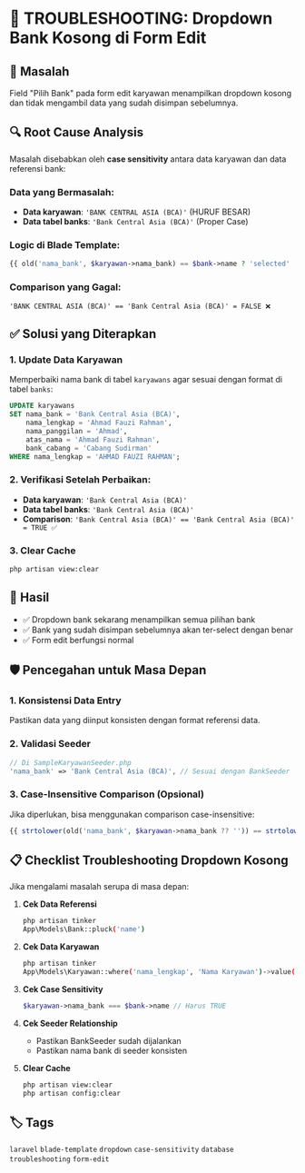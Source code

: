 # 🔧 TROUBLESHOOTING: Dropdown Bank Kosong di Form Edit

## 🚨 Masalah
Field "Pilih Bank" pada form edit karyawan menampilkan dropdown kosong dan tidak mengambil data yang sudah disimpan sebelumnya.

## 🔍 Root Cause Analysis
Masalah disebabkan oleh **case sensitivity** antara data karyawan dan data referensi bank:

### Data yang Bermasalah:
- **Data karyawan**: `'BANK CENTRAL ASIA (BCA)'` (HURUF BESAR)
- **Data tabel banks**: `'Bank Central Asia (BCA)'` (Proper Case)

### Logic di Blade Template:
```php
{{ old('nama_bank', $karyawan->nama_bank) == $bank->name ? 'selected' : '' }}
```

### Comparison yang Gagal:
```
'BANK CENTRAL ASIA (BCA)' == 'Bank Central Asia (BCA)' = FALSE ❌
```

## ✅ Solusi yang Diterapkan

### 1. Update Data Karyawan
Memperbaiki nama bank di tabel `karyawans` agar sesuai dengan format di tabel `banks`:

```sql
UPDATE karyawans 
SET nama_bank = 'Bank Central Asia (BCA)',
    nama_lengkap = 'Ahmad Fauzi Rahman',
    nama_panggilan = 'Ahmad',
    atas_nama = 'Ahmad Fauzi Rahman',
    bank_cabang = 'Cabang Sudirman'
WHERE nama_lengkap = 'AHMAD FAUZI RAHMAN';
```

### 2. Verifikasi Setelah Perbaikan:
- **Data karyawan**: `'Bank Central Asia (BCA)'`
- **Data tabel banks**: `'Bank Central Asia (BCA)'`
- **Comparison**: `'Bank Central Asia (BCA)' == 'Bank Central Asia (BCA)' = TRUE ✅`

### 3. Clear Cache
```bash
php artisan view:clear
```

## 🎯 Hasil
- ✅ Dropdown bank sekarang menampilkan semua pilihan bank
- ✅ Bank yang sudah disimpan sebelumnya akan ter-select dengan benar
- ✅ Form edit berfungsi normal

## 🛡️ Pencegahan untuk Masa Depan

### 1. Konsistensi Data Entry
Pastikan data yang diinput konsisten dengan format referensi data.

### 2. Validasi Seeder
```php
// Di SampleKaryawanSeeder.php
'nama_bank' => 'Bank Central Asia (BCA)', // Sesuai dengan BankSeeder
```

### 3. Case-Insensitive Comparison (Opsional)
Jika diperlukan, bisa menggunakan comparison case-insensitive:
```php
{{ strtolower(old('nama_bank', $karyawan->nama_bank ?? '')) == strtolower($bank->name) ? 'selected' : '' }}
```

## 📋 Checklist Troubleshooting Dropdown Kosong

Jika mengalami masalah serupa di masa depan:

1. **Cek Data Referensi**
   ```bash
   php artisan tinker
   App\Models\Bank::pluck('name')
   ```

2. **Cek Data Karyawan**
   ```bash
   php artisan tinker
   App\Models\Karyawan::where('nama_lengkap', 'Nama Karyawan')->value('nama_bank')
   ```

3. **Cek Case Sensitivity**
   ```php
   $karyawan->nama_bank === $bank->name // Harus TRUE
   ```

4. **Cek Seeder Relationship**
   - Pastikan BankSeeder sudah dijalankan
   - Pastikan nama bank di seeder konsisten

5. **Clear Cache**
   ```bash
   php artisan view:clear
   php artisan config:clear
   ```

## 🏷️ Tags
`laravel` `blade-template` `dropdown` `case-sensitivity` `database` `troubleshooting` `form-edit`